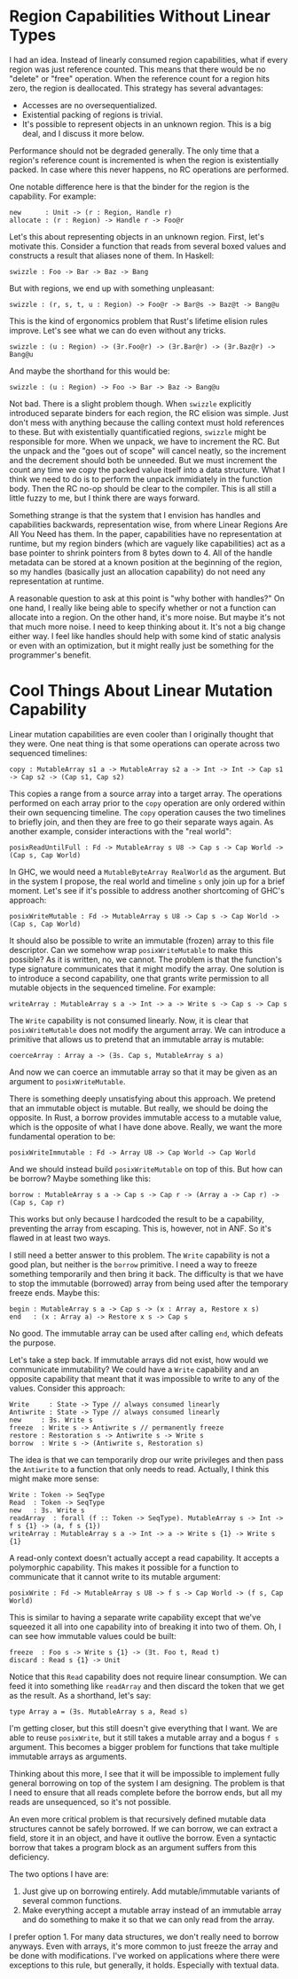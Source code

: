# Region Capabilities Without Linear Types

I had an idea. Instead of linearly consumed region capabilities, what
if every region was just reference counted. This means that there would
be no "delete" or "free" operation. When the reference count for a region
hits zero, the region is deallocated. This strategy has several advantages:

* Accesses are no oversequentialized.
* Existential packing of regions is trivial.
* It's possible to represent objects in an unknown region. This is a big
  deal, and I discuss it more below.

Performance should not be degraded generally. The only time that a region's
reference count is incremented is when the region is existentially packed.
In case where this never happens, no RC operations are performed.

One notable difference here is that the binder for the region is the
capability. For example:

    new      : Unit -> (r : Region, Handle r)
    allocate : (r : Region) -> Handle r -> Foo@r

Let's this about representing objects in an unknown region. First, let's
motivate this. Consider a function that reads from several boxed values
and constructs a result that aliases none of them. In Haskell:

    swizzle : Foo -> Bar -> Baz -> Bang

But with regions, we end up with something unpleasant:

    swizzle : (r, s, t, u : Region) -> Foo@r -> Bar@s -> Baz@t -> Bang@u

This is the kind of ergonomics problem that Rust's lifetime elision rules
improve. Let's see what we can do even without any tricks.

    swizzle : (u : Region) -> (∃r.Foo@r) -> (∃r.Bar@r) -> (∃r.Baz@r) -> Bang@u

And maybe the shorthand for this would be:

    swizzle : (u : Region) -> Foo -> Bar -> Baz -> Bang@u

Not bad. There is a slight problem though. When `swizzle` explicitly introduced
separate binders for each region, the RC elision was simple. Just don't mess
with anything because the calling context must hold references to these. But
with existentially quantificatied regions, `swizzle` might be responsible for
more. When we unpack, we have to increment the RC. But the unpack and the
"goes out of scope" will cancel neatly, so the increment and the decrement
should both be unneeded. But we must increment the count any time we copy
the packed value itself into a data structure. What I think we need to do is
to perform the unpack immidiately in the function body. Then the RC no-op
should be clear to the compiler. This is all still a little fuzzy to me, but
I think there are ways forward.

Something strange is that the system that I envision has handles and
capabilities backwards, representation wise, from where Linear Regions Are
All You Need has them. In the paper, capabilities have no representation at
runtime, but my region binders (which are vaguely like capabilities) act
as a base pointer to shrink pointers from 8 bytes down to 4. All of the
handle metadata can be stored at a known position at the beginning of
the region, so my handles (basically just an allocation capability) do not
need any representation at runtime.

A reasonable question to ask at this point is "why bother with handles?"
On one hand, I really like being able to specify whether or not a function
can allocate into a region. On the other hand, it's more noise. But maybe
it's not that much more noise. I need to keep thinking about it. It's not
a big change either way. I feel like handles should help with some kind of
static analysis or even with an optimization, but it might really just
be something for the programmer's benefit.

# Cool Things About Linear Mutation Capability

Linear mutation capabilities are even cooler than I originally thought that
they were. One neat thing is that some operations can operate across two
sequenced timelines:

    copy : MutableArray s1 a -> MutableArray s2 a -> Int -> Int -> Cap s1 -> Cap s2 -> (Cap s1, Cap s2)

This copies a range from a source array into a target array. The operations
performed on each array prior to the `copy` operation are only ordered
within their own sequencing timeline. The `copy` operation causes the two
timelines to briefly join, and then they are free to go their separate ways
again. As another example, consider interactions with the "real world":

    posixReadUntilFull : Fd -> MutableArray s U8 -> Cap s -> Cap World -> (Cap s, Cap World)

In GHC, we would need a `MutableByteArray RealWorld` as the argument. But in
the system I propose, the real world and timeline `s` only join up for a brief
moment. Let's see if it's possible to address another shortcoming of GHC's
approach: 

    posixWriteMutable : Fd -> MutableArray s U8 -> Cap s -> Cap World -> (Cap s, Cap World)

It should also be possible to write an immutable (frozen) array to this file
descriptor. Can we somehow wrap `posixWriteMutable` to make this possible?
As it is written, no, we cannot. The problem is that the function's type
signature communicates that it might modify the array. One solution is to
introduce a second capability, one that grants write permission to all mutable
objects in the sequenced timeline. For example:

    writeArray : MutableArray s a -> Int -> a -> Write s -> Cap s -> Cap s

The `Write` capability is not consumed linearly. Now, it is clear that
`posixWriteMutable` does not modify the argument array. We can introduce a
primitive that allows us to pretend that an immutable array is mutable:

    coerceArray : Array a -> (∃s. Cap s, MutableArray s a)

And now we can coerce an immutable array so that it may be given as an
argument to `posixWriteMutable`.

There is something deeply unsatisfying about this approach. We pretend that
an immutable object is mutable. But really, we should be doing the opposite.
In Rust, a borrow provides immutable access to a mutable value, which is the
opposite of what I have done above. Really, we want the more fundamental
operation to be:

    posixWriteImmutable : Fd -> Array U8 -> Cap World -> Cap World

And we should instead build `posixWriteMutable` on top of this. But how
can be borrow? Maybe something like this:

    borrow : MutableArray s a -> Cap s -> Cap r -> (Array a -> Cap r) -> (Cap s, Cap r)

This works but only because I hardcoded the result to be a capability,
preventing the array from escaping. This is, however, not in ANF. So it's
flawed in at least two ways.

I still need a better answer to this problem. The `Write` capability is not
a good plan, but neither is the `borrow` primitive. I need a way to freeze
something temporarily and then bring it back. The difficulty is that we have
to stop the immutable (borrowed) array from being used after the temporary
freeze ends. Maybe this:

    begin : MutableArray s a -> Cap s -> (x : Array a, Restore x s)
    end   : (x : Array a) -> Restore x s -> Cap s

No good. The immutable array can be used after calling `end`, which defeats
the purpose.

Let's take a step back. If immutable arrays did not exist, how would we
communicate immutability? We could have a `Write` capability and an opposite
capability that meant that it was impossible to write to any of the values.
Consider this approach:

    Write     : State -> Type // always consumed linearly
    Antiwrite : State -> Type // always consumed linearly
    new     : ∃s. Write s
    freeze  : Write s -> Antiwrite s // permanently freeze
    restore : Restoration s -> Antiwrite s -> Write s
    borrow  : Write s -> (Antiwrite s, Restoration s)

The idea is that we can temporarily drop our write privileges and then pass
the `Antiwrite` to a function that only needs to read. Actually, I think
this might make more sense:

    Write : Token -> SeqType
    Read  : Token -> SeqType
    new   : ∃s. Write s
    readArray  : forall (f :: Token -> SeqType). MutableArray s -> Int -> f s {1} -> (a, f s {1})
    writeArray : MutableArray s a -> Int -> a -> Write s {1} -> Write s {1}

A read-only context doesn't actually accept a read capability. It accepts a
polymorphic capability. This makes it possible for a function to communicate
that it cannot write to its mutable argument:

    posixWrite : Fd -> MutableArray s U8 -> f s -> Cap World -> (f s, Cap World)

This is similar to having a separate write capability except that we've
squeezed it all into one capability into of breaking it into two of them.
Oh, I can see how immutable values could be built:

    freeze  : Foo s -> Write s {1} -> (∃t. Foo t, Read t)
    discard : Read s {1} -> Unit

Notice that this `Read` capability does not require linear consumption. We can
feed it into something like `readArray` and then discard the token that we get
as the result. As a shorthand, let's say:

    type Array a = (∃s. MutableArray s a, Read s)

I'm getting closer, but this still doesn't give everything that I want. We
are able to reuse `posixWrite`, but it still takes a mutable array and a
bogus `f s` argument. This becomes a bigger problem for functions that take
multiple immutable arrays as arguments.

Thinking about this more, I see that it will be impossible to implement
fully general borrowing on top of the system I am designing. The problem is
that I need to ensure that all reads complete before the borrow ends, but
all my reads are unsequenced, so it's not possible.

An even more critical problem is that recursively defined mutable data
structures cannot be safely borrowed. If we can borrow, we can extract
a field, store it in an object, and have it outlive the borrow. Even
a syntactic borrow that takes a program block as an argument suffers from
this deficiency.

The two options I have are:

1. Just give up on borrowing entirely. Add mutable/immutable variants of
   several common functions.
2. Make everything accept a mutable array instead of an immutable array
   and do something to make it so that we can only read from the array.

I prefer option 1. For many data structures, we don't really need to borrow
anyways. Even with arrays, it's more common to just freeze the array and be
done with modifications. I've worked on applications where there were
exceptions to this rule, but generally, it holds. Especially with textual
data.
